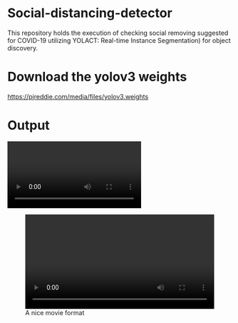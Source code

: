 # Social-distancing-detector
This repository holds the execution of checking social removing suggested for COVID-19 utilizing YOLACT: Real-time Instance Segmentation) for object discovery.

# Download the yolov3 weights  
https://pjreddie.com/media/files/yolov3.weights

# Output

![](https://github.com/Arnavphukan1996/Social-distancing-detector/blob/master/Output/output_MO2oWXGC.avi)

<figure class="large">
    <div class="myvideo">
       <video  style="display:block; width:100%; height:auto;" autoplay controls loop="loop">
           <source src="https://github.com/Arnavphukan1996/Social-distancing-detector/blob/master/Output/output_MO2oWXGC.compressed.avi" type="video/avi" />
       </video>
    </div>
<figcaption>A nice movie format</figcaption>
</figure>
